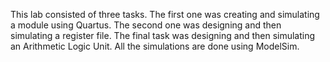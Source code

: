 This lab consisted of three tasks. The first one was creating and simulating a module using Quartus. 
The second one was designing and then simulating a register file. 
The final task was designing and then simulating an Arithmetic Logic Unit. All the simulations are done using ModelSim.
